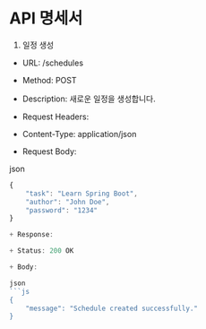 # API 명세서

1. 일정 생성
   
+ URL: /schedules

+ Method: POST

+ Description: 새로운 일정을 생성합니다.

+ Request Headers:

+ Content-Type: application/json

+ Request Body:

json
```js
{
    "task": "Learn Spring Boot",
    "author": "John Doe",
    "password": "1234"
}

+ Response:

+ Status: 200 OK

+ Body:

json
```js
{
    "message": "Schedule created successfully."
}
